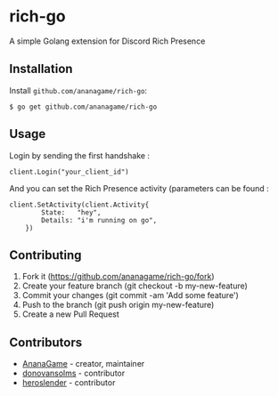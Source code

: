 # rich-go

A simple Golang extension for Discord Rich Presence

## Installation

Install `github.com/ananagame/rich-go`:

```
$ go get github.com/ananagame/rich-go
```

## Usage

Login by sending the first handshake :
```crystal
client.Login("your_client_id")
```

And you can set the Rich Presence activity (parameters can be found :
```crystal
client.SetActivity(client.Activity{
		State:   "hey",
		Details: "i'm running on go",
	})
```

## Contributing

1. Fork it (https://github.com/ananagame/rich-go/fork)
2. Create your feature branch (git checkout -b my-new-feature)
3. Commit your changes (git commit -am 'Add some feature')
4. Push to the branch (git push origin my-new-feature)
5. Create a new Pull Request

## Contributors

- [AnanaGame](https://github.com/ananagame) - creator, maintainer
- [donovansolms](https://github.com/donovansolms) - contributor
- [heroslender](https://github.com/heroslender) - contributor
